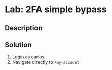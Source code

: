 # Lab: 2FA simple bypass
## Description


## Solution
1. Login as carlos
2. Navigate directly to `/my-account`
